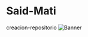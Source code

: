 # Said-Mati
creacion-repositorio
![Banner](https://github.com/user-attachments/assets/38b87a90-3502-43a0-9ebc-9302832afec4)

